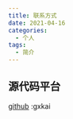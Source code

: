 ```yaml
---
title: 联系方式
date: 2021-04-16
categories:
  - 个人
tags:
  - 简介
---
```

<!-- more -->
## 源代码平台

[github](https://github.com/gxkai) :gxkai
